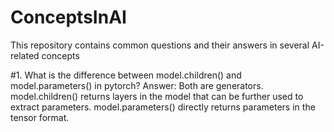 # ConceptsInAI
This repository contains common questions and their answers in several AI-related concepts

#1. What is the difference between model.children() and model.parameters() in pytorch? 
Answer: Both are generators. model.children() returns layers in the model that can be further used to extract parameters. model.parameters() directly returns parameters in the tensor format. 
